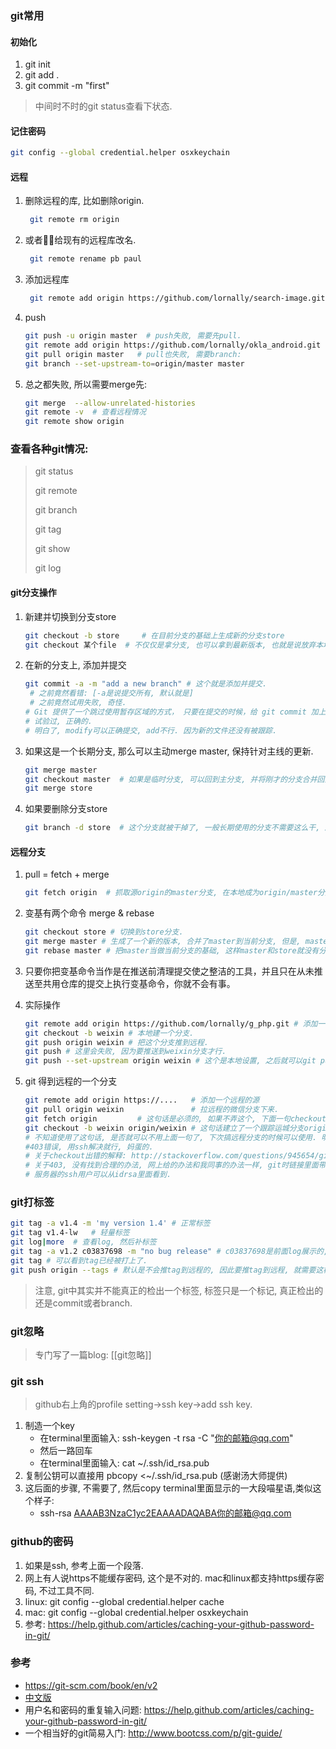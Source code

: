 ### git常用

#### 初始化
1. git init
2. git add .
3. git commit -m "first"

> 中间时不时的git status查看下状态.

#### 记住密码

```sh
git config --global credential.helper osxkeychain
```

#### 远程

1. 删除远程的库, 比如删除origin.

   ```sh
    git remote rm origin
   ```

2. 或者给现有的远程库改名.

   ```sh
    git remote rename pb paul
   ```

3. 添加远程库

   ```sh
    git remote add origin https://github.com/lornally/search-image.git
   ```

4. push

   ```sh
   git push -u origin master  # push失败, 需要先pull.
   git remote add origin https://github.com/lornally/okla_android.git
   git pull origin master   # pull也失败, 需要branch:
   git branch --set-upstream-to=origin/master master   
   ```

5. 总之都失败, 所以需要merge先:

   ```sh
   git merge  --allow-unrelated-histories
   git remote -v  # 查看远程情况
   git remote show origin
   ```

### 查看各种git情况:

> git status
>
> git remote
>
> git branch
>
> git tag
>
> git show
>
> git log

#### git分支操作
1. 新建并切换到分支store

   ```sh
   git checkout -b store     # 在目前分支的基础上生成新的分支store
   git checkout 某个file  # 不仅仅是拿分支, 也可以拿到最新版本, 也就是说放弃本地修改
   ```

2. 在新的分支上, 添加并提交

   ```sh
   git commit -a -m "add a new branch" # 这个就是添加并提交. 
   	# 之前竟然看错: [-a是说提交所有, 默认就是]
   	# 之前竟然试用失败, 奇怪.
   # Git 提供了一个跳过使用暂存区域的方式， 只要在提交的时候，给 git commit 加上 -a 选项，Git 就会自动把所有已经跟踪过的文件暂存起来一并提交，从而跳过.
   # 试验过, 正确的.
   # 明白了, modify可以正确提交, add不行. 因为新的文件还没有被跟踪.
   ```

3. 如果这是一个长期分支, 那么可以主动merge master, 保持针对主线的更新.

   ```sh
   git merge master
   git checkout master  # 如果是临时分支, 可以回到主分支, 并将刚才的分支合并回主分支.
   git merge store
   ```

4. 如果要删除分支store

   ```sh
   git branch -d store  # 这个分支就被干掉了, 一般长期使用的分支不需要这么干, 删除的一般都是短期的分支, 比如用来修复某个bug的分支.
   ```

#### 远程分支

1. pull = fetch + merge

   ```sh
   git fetch origin  # 抓取源origin的master分支, 在本地成为origin/master分支, 注意这个分支不是本地的master分支, 我们可以手动合并到master分支. fetch只是把远程origin抓到本地origin/master.
   ```

2. 变基有两个命令 merge & rebase

   ```sh
   git checkout store # 切换到store分支.
   git merge master # 生成了一个新的版本, 合并了master到当前分支, 但是, master和store依旧是分叉的, 有分叉的过去和分叉的未来. 
   git rebase master # 把master当做当前分支的基础, 这样master和store就没有分叉的历史了, 看上去也比较清爽, 而且也比较符合实际的业务逻辑. 这样当你推向主线的时候, 主线的管理者不需要merge了.
   ```

3. 只要你把变基命令当作是在推送前清理提交使之整洁的工具，并且只在从未推送至共用仓库的提交上执行变基命令，你就不会有事。

4. 实际操作

   ```sh
   git remote add origin https://github.com/lornally/g_php.git # 添加一个远程的源
   git checkout -b weixin # 本地建一个分支.
   git push origin weixin # 把这个分支推到远程.
   git push # 这里会失败, 因为要推送到weixin分支才行.
   git push --set-upstream origin weixin # 这个是本地设置, 之后就可以git push了.
   ```


1. git 得到远程的一个分支

   ```sh
   git remote add origin https://.... 	# 添加一个远程的源
   git pull origin weixin 				# 拉远程的微信分支下来.
   git fetch origin 		# 这句话是必须的, 如果不弄这个, 下面一句checkout就不能执行.
   git checkout -b weixin origin/weixin # 这句话建立了一个跟踪运城分支origin/weixin的本地分支weixin. 
   # 不知道使用了这句话, 是否就可以不用上面一句了, 下次搞远程分支的时候可以使用. 明确的实验了, 不行.
   #403错误, 用ssh解决就行, 妈蛋的.
   # 关于checkout出错的解释: http://stackoverflow.com/questions/945654/git-checkout-updating-paths-is-incompatible-with-switching-branches
   # 关于403, 没有找到合理的办法, 网上给的办法和我同事的办法一样, git时链接里面带上用户名.
   # 服务器的ssh用户可以从idrsa里面看到.
   ```


### git打标签

```sh
git tag -a v1.4 -m 'my version 1.4' # 正常标签
git tag v1.4-lw   # 轻量标签
git log|more  # 查看log, 然后补标签
git tag -a v1.2 c03837698 -m "no bug release" # c03837698是前面log展示的, commit命令的那一串校验码的.
git tag # 可以看到tag已经被打上了.
git push origin --tags # 默认是不会推tag到远程的, 因此要推tag到远程, 就需要这样显式的推.
```

> 注意, git中其实并不能真正的检出一个标签, 标签只是一个标记, 真正检出的还是commit或者branch.

### git忽略

> 专门写了一篇blog: [[git忽略]]

###  git ssh

> github右上角的profile setting->ssh key->add ssh key.

1. 制造一个key
   - 在terminal里面输入: ssh-keygen -t rsa -C "你的邮箱@qq.com"
   - 然后一路回车
   - 在terminal里面输入: cat ~/.ssh/id_rsa.pub
2. 复制公钥可以直接用 pbcopy <~/.ssh/id_rsa.pub (感谢汤大师提供)
3. 这后面的步骤, 不需要了, 然后copy terminal里面显示的一大段喵星语,类似这个样子:
   - ssh-rsa AAAAB3NzaC1yc2EAAAADAQABA你的邮箱@qq.com

### github的密码

1. 如果是ssh, 参考上面一个段落.
2. 网上有人说https不能缓存密码, 这个是不对的. mac和linux都支持https缓存密码, 不过工具不同.
3. linux: git config --global credential.helper cache
4. mac: git config --global credential.helper osxkeychain
5. 参考: https://help.github.com/articles/caching-your-github-password-in-git/

### 参考

- https://git-scm.com/book/en/v2
- [中文版](https://git-scm.com/book/zh/v1/Git-基础-远程仓库的使用)
- 用户名和密码的重复输入问题: https://help.github.com/articles/caching-your-github-password-in-git/
- 一个相当好的git简易入门: http://www.bootcss.com/p/git-guide/
